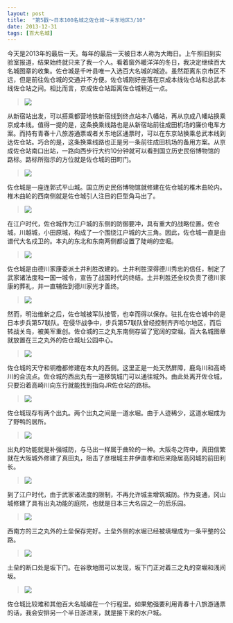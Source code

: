 ```yaml
---
layout: post
title:  "第5戳～日本100名城之佐仓城～关东地区3/10"
date: 2013-12-31
tags: [百大名城]
---
```


今天是2013年的最后一天。每年的最后一天被日本人称为大晦日。上午照旧到实验室报道，结果始终就只来了我一个人。看着窗外暖洋洋的冬日，我决定继续百大名城图章的收集。佐仓城是千叶县唯一入选百大名城的城迹。虽然距离东京市区不远，但是前往佐仓城的交通并不方便。佐仓城刚好座落在京成本线佐仓站和总武本线佐仓站之间。相比而言，京成佐仓站距离佐仓城稍近一点。

> <img src="https://samshichuang.github.io/assets/oshiro/020/sakurajou-001.jpg">

从新宿站出发，可以搭乘都营地铁新宿线到终点站本八幡站，再从京成八幡站换乘京成本线。值得一提的是，这条换乘线路也是从新宿站前往成田机场的廉价电车方案。而持有青春十八旅游通票或者关东地区通票时，可以在东京站换乘总武本线到达佐仓站。巧合的是，这条换乘线路也正是另一条前往成田机场的备用方案。从京成佐仓站南口出站，一路向西步行大约10分钟就可以看到国立历史民俗博物馆的路标。路标所指示的方位就是佐仓城的田町门。

> <img src="https://samshichuang.github.io/assets/oshiro/020/sakurajou-002.jpg">

佐仓城是一座连郭式平山城。国立历史民俗博物馆就修建在佐仓城的椎木曲轮内。椎木曲轮的西南侧就是佐仓城引人注目的巨型角马出了。

> <img src="https://samshichuang.github.io/assets/oshiro/020/sakurajou-003.jpg">

在江户时代，佐仓城作为江户城的东侧的防御要冲，具有重大的战略位置。佐仓城，川越城，小田原城，构成了一个围绕江户城的大三角。因此，佐仓城一直是由谱代大名戍卫的。本丸的东北和东南两侧都设置了陡峭的空堀。

> <img src="https://samshichuang.github.io/assets/oshiro/020/sakurajou-004.jpg">

佐仓城是由德川家康委派土井利胜改建的。土井利胜深得德川秀忠的信任，制定了武家诸法度和一国一城令，宣告了战国时代的终结。土井利胜还全权负责了德川家康的葬礼，并一直辅佐到德川家光才善终。

> <img src="https://samshichuang.github.io/assets/oshiro/020/sakurajou-005.jpg">

然而，明治维新之后，佐仓城被军队接管，也幸而得以保存。驻扎在佐仓城中的是日本步兵第57联队。在侵华战争中，步兵第57联队曾经控制齐齐哈尔地区，而后转战关岛，被美军重创。佐仓城的三之丸东南侧存留了宽阔的空堀。百大名城图章就放置在三之丸外的佐仓城址公园中心。

> <img src="https://samshichuang.github.io/assets/oshiro/020/sakurajou-006.jpg">

佐仓城的天守和铜橹都修建在本丸的西侧。这里正是一处天然屏障，鹿岛川和高崎川的合流点。佐仓城的西出丸有一道移筑城门可以通往城外。由此处离开佐仓城，只要沿着高崎川向东行就能找到指向JR佐仓站的路标。

> <img src="https://samshichuang.github.io/assets/oshiro/020/sakurajou-007.jpg">

佐仓城现存有两个出丸。两个出丸之间是一道水堀。由于人迹稀少，这道水堀成为了野鸭的居所。

> <img src="https://samshichuang.github.io/assets/oshiro/020/sakurajou-008.jpg">

出丸的功能就是补强城防，与马出一样属于曲轮的一种。大阪冬之阵中，真田信繁就在大阪城外修建了真田丸，阻击了彦根城主井伊直孝和后来隐居高冈城的前田利长。

> <img src="https://samshichuang.github.io/assets/oshiro/020/sakurajou-009.jpg">

到了江户时代，由于武家诸法度的限制，不再允许城主增筑城防。作为变通，冈山城修建了具有出丸功能的庭院，也就是日本三大名园之一的后乐园。

> <img src="https://samshichuang.github.io/assets/oshiro/020/sakurajou-010.jpg">

西南方的三之丸外的土垒保存完好。土垒外侧的水堀已经被填埋成为一条平整的公路。

> <img src="https://samshichuang.github.io/assets/oshiro/020/sakurajou-011.jpg">

土垒的断口处是坂下门。在谷歌地图可以发现，坂下门正对着三之丸的空堀和浅间坂。

> <img src="https://samshichuang.github.io/assets/oshiro/020/sakurajou-012.jpg">

佐仓城比较难和其他百大名城编在一个行程里。如果勉强要利用青春十八旅游通票的话，我会安排另一个半日游进来，就是接下来的水户城。
